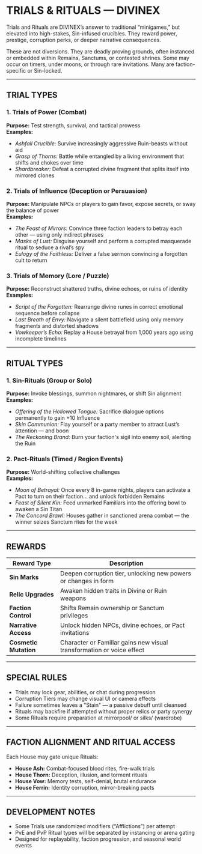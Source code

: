 # TRIALS & RITUALS — DIVINEX

Trials and Rituals are DIVINEX’s answer to traditional “minigames,” but elevated into high-stakes, Sin-infused crucibles. They reward power, prestige, corruption perks, or deeper narrative consequences.

These are not diversions. They are deadly proving grounds, often instanced or embedded within Remains, Sanctums, or contested shrines. Some may occur on timers, under moons, or through rare invitations. Many are faction-specific or Sin-locked.

---

## TRIAL TYPES

### 1. Trials of Power (Combat)
**Purpose:** Test strength, survival, and tactical prowess  
**Examples:**
- *Ashfall Crucible:* Survive increasingly aggressive Ruin-beasts without aid
- *Grasp of Thorns:* Battle while entangled by a living environment that shifts and chokes over time
- *Shardbreaker:* Defeat a corrupted divine fragment that splits itself into mirrored clones

### 2. Trials of Influence (Deception or Persuasion)
**Purpose:** Manipulate NPCs or players to gain favor, expose secrets, or sway the balance of power  
**Examples:**
- *The Feast of Mirrors:* Convince three faction leaders to betray each other — using only indirect phrases
- *Masks of Lust:* Disguise yourself and perform a corrupted masquerade ritual to seduce a rival’s spy  
- *Eulogy of the Faithless:* Deliver a false sermon convincing a forgotten cult to return

### 3. Trials of Memory (Lore / Puzzle)
**Purpose:** Reconstruct shattered truths, divine echoes, or ruins of identity  
**Examples:**
- *Script of the Forgotten:* Rearrange divine runes in correct emotional sequence before collapse  
- *Last Breath of Envy:* Navigate a silent battlefield using only memory fragments and distorted shadows  
- *Vowkeeper’s Echo:* Replay a House betrayal from 1,000 years ago using incomplete timelines

---

## RITUAL TYPES

### 1. Sin-Rituals (Group or Solo)
**Purpose:** Invoke blessings, summon nightmares, or shift Sin alignment  
**Examples:**
- *Offering of the Hollowed Tongue:* Sacrifice dialogue options permanently to gain +10 Influence  
- *Skin Communion:* Flay yourself or a party member to attract Lust’s attention — and boon  
- *The Reckoning Brand:* Burn your faction's sigil into enemy soil, alerting the Ruin

### 2. Pact-Rituals (Timed / Region Events)
**Purpose:** World-shifting collective challenges  
**Examples:**
- *Moon of Betrayal:* Once every 8 in-game nights, players can activate a Pact to turn on their faction… and unlock forbidden Remains  
- *Feast of Silent Kin:* Feed unmarked Familiars into the offering bowl to awaken a Sin Titan  
- *The Concord Brawl:* Houses gather in sanctioned arena combat — the winner seizes Sanctum rites for the week

---

## REWARDS

| Reward Type | Description |
|-------------|-------------|
| **Sin Marks** | Deepen corruption tier, unlocking new powers or changes in form |
| **Relic Upgrades** | Awaken hidden traits in Divine or Ruin weapons |
| **Faction Control** | Shifts Remain ownership or Sanctum privileges |
| **Narrative Access** | Unlock hidden NPCs, divine echoes, or Pact invitations |
| **Cosmetic Mutation** | Character or Familiar gains new visual transformation or voice effect

---

## SPECIAL RULES

- Trials may lock gear, abilities, or chat during progression  
- Corruption Tiers may change visual UI or camera effects  
- Failure sometimes leaves a "Stain" — a passive debuff until cleansed  
- Rituals may backfire if attempted without proper relics or party synergy  
- Some Rituals require preparation at mirrorpool/ or silks/ (wardrobe)

---

## FACTION ALIGNMENT AND RITUAL ACCESS

Each House may gate unique Rituals:
- **House Ash:** Combat-focused blood rites, fire-walk trials
- **House Thorn:** Deception, illusion, and torment rituals
- **House Vow:** Memory tests, self-denial, brutal endurance
- **House Ferrin:** Identity corruption, mirror-breaking pacts

---

## DEVELOPMENT NOTES

- Some Trials use randomized modifiers (“Afflictions”) per attempt  
- PvE and PvP Ritual types will be separated by instancing or arena gating  
- Designed for replayability, faction progression, and seasonal world events